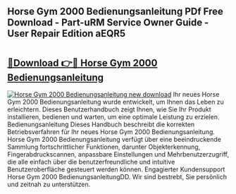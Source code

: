 ## Horse Gym 2000 Bedienungsanleitung PDf Free Download - Part-uRM Service Owner Guide - User Repair Edition aEQR5

# <h2><a href="http://df4a68f.blite.top/?on=Horse+Gym+2000+Bedienungsanleitung">🔗Download 👉🔴 Horse Gym 2000 Bedienungsanleitung</a></h2>

[![Horse Gym 2000 Bedienungsanleitung new download](https://i.imgur.com/lujVjoI.png)](http://df4a68f.blite.top/?on=Horse+Gym+2000+Bedienungsanleitung)
Ihr neues Horse Gym 2000 Bedienungsanleitung wurde entwickelt, um Ihnen das Leben zu erleichtern. Dieses Benutzerhandbuch zeigt Ihnen, wie Sie Ihr Produkt installieren, bedienen und warten, um eine optimale Leistung zu erzielen. Bedienungsanleitung Dieses Handbuch beschreibt die korrekten Betriebsverfahren für Ihr neues Horse Gym 2000 Bedienungsanleitung. Horse Gym 2000 Bedienungsanleitung verfügt über eine beeindruckende Sammlung fortschrittlicher Funktionen, darunter Objekterkennung, Fingerabdruckscannen, anpassbare Einstellungen und Mehrbenutzerzugriff, die alle einfach über die benutzerfreundliche und intuitive Benutzeroberfläche gesteuert werden können. Engagierter Kundensupport Horse Gym 2000 BedienungsanleitungDD. Wir sind bestrebt, Sie persönlich und zeitnah zu unterstützen.

